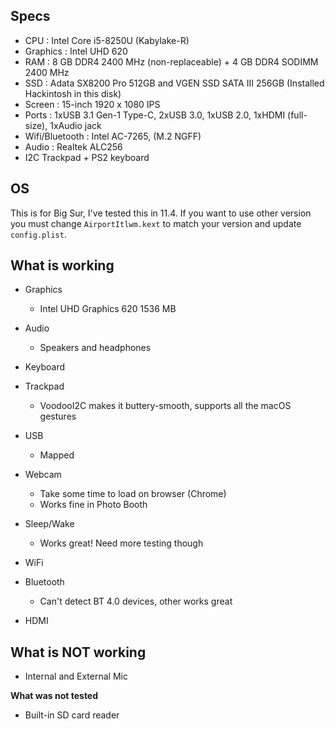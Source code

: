 ## Specs

- CPU : Intel Core i5-8250U (Kabylake-R)
- Graphics : Intel UHD 620
- RAM : 8 GB DDR4 2400 MHz (non-replaceable) + 4 GB DDR4 SODIMM 2400 MHz
- SSD : Adata SX8200 Pro 512GB and VGEN SSD SATA III 256GB (Installed Hackintosh in this disk)
- Screen : 15-inch 1920 x 1080 IPS
- Ports : 1xUSB 3.1 Gen-1 Type-C, 2xUSB 3.0, 1xUSB 2.0, 1xHDMI (full-size), 1xAudio jack
- Wifi/Bluetooth : Intel AC-7265, (M.2 NGFF)
- Audio : Realtek ALC256
- I2C Trackpad + PS2 keyboard

## OS
This is for Big Sur, I've tested this in 11.4. If you want to use other version you must change `AirportItlwm.kext` to match your version and update `config.plist`.

## What is working

- Graphics  
    - Intel UHD Graphics 620 1536 МB

- Audio
    - Speakers and headphones 

- Keyboard

- Trackpad
    - VoodooI2C makes it buttery-smooth, supports all the macOS gestures

- USB
    - Mapped

- Webcam
    - Take some time to load on browser (Chrome)
    - Works fine in Photo Booth

- Sleep/Wake
    - Works great! Need more testing though

- WiFi

- Bluetooth
    - Can't detect BT 4.0 devices, other works great

- HDMI

## What is NOT working

- Internal and External Mic

**What was not tested**

- Built-in SD card reader